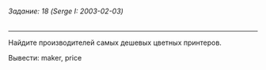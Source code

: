###### Задание: 18 (Serge I: 2003-02-03)

-----
Найдите производителей самых дешевых цветных принтеров. 

Вывести: maker, price